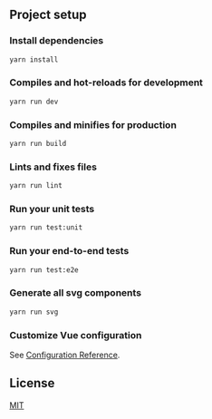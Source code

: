 

## Project setup

### Install dependencies

```bash
yarn install
```

### Compiles and hot-reloads for development

```bash
yarn run dev
```

### Compiles and minifies for production

```bash
yarn run build
```

### Lints and fixes files

```bash
yarn run lint
```

### Run your unit tests

```bash
yarn run test:unit
```

### Run your end-to-end tests

```bash
yarn run test:e2e
```

### Generate all svg components

```bash
yarn run svg
```

### Customize Vue configuration

See [Configuration Reference](https://cli.vuejs.org/config/).


## License

[MIT](LICENSE)